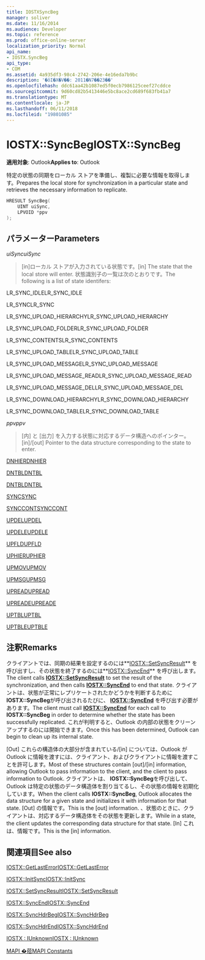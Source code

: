 ```yaml
---
title: IOSTXSyncBeg
manager: soliver
ms.date: 11/16/2014
ms.audience: Developer
ms.topic: reference
ms.prod: office-online-server
localization_priority: Normal
api_name:
- IOSTX.SyncBeg
api_type:
- COM
ms.assetid: 4a935df3-98c4-2742-206e-4e16eda7b9bc
description: '�ŏI�X�V��: 2011�N7��23��'
ms.openlocfilehash: ddc61aa42b1087ed5f0ecb7986125ceef27cddce
ms.sourcegitcommit: 9d60cd82b5413446e5bc8ace2cd689f683fb41a7
ms.translationtype: MT
ms.contentlocale: ja-JP
ms.lasthandoff: 06/11/2018
ms.locfileid: "19801085"
---
```

# <a name="iostxsyncbeg"></a><span data-ttu-id="c901f-103">IOSTX::SyncBeg</span><span class="sxs-lookup"><span data-stu-id="c901f-103">IOSTX::SyncBeg</span></span>

  
  
<span data-ttu-id="c901f-104">**適用対象**: Outlook</span><span class="sxs-lookup"><span data-stu-id="c901f-104">**Applies to**: Outlook</span></span> 
  
<span data-ttu-id="c901f-105">特定の状態の同期をローカル ストアを準備し、複製に必要な情報を取得します。</span><span class="sxs-lookup"><span data-stu-id="c901f-105">Prepares the local store for synchronization in a particular state and retrieves the necessary information to replicate.</span></span>
  
```cpp
HRESULT SyncBeg( 
    UINT uiSync, 
    LPVOID *ppv 
);
```

## <a name="parameters"></a><span data-ttu-id="c901f-106">パラメーター</span><span class="sxs-lookup"><span data-stu-id="c901f-106">Parameters</span></span>

 <span data-ttu-id="c901f-107">_uiSync_</span><span class="sxs-lookup"><span data-stu-id="c901f-107">_uiSync_</span></span>
  
>  <span data-ttu-id="c901f-108">[in]ローカル ストアが入力されている状態です。</span><span class="sxs-lookup"><span data-stu-id="c901f-108">[in] The state that the local store will enter.</span></span> <span data-ttu-id="c901f-109">状態識別子の一覧は次のとおりです。</span><span class="sxs-lookup"><span data-stu-id="c901f-109">The following is a list of state identifers:</span></span> 
    
<span data-ttu-id="c901f-110">LR_SYNC_IDLE</span><span class="sxs-lookup"><span data-stu-id="c901f-110">LR_SYNC_IDLE</span></span>
  
> 
    
<span data-ttu-id="c901f-111">LR_SYNC</span><span class="sxs-lookup"><span data-stu-id="c901f-111">LR_SYNC</span></span>
  
> 
    
<span data-ttu-id="c901f-112">LR_SYNC_UPLOAD_HIERARCHY</span><span class="sxs-lookup"><span data-stu-id="c901f-112">LR_SYNC_UPLOAD_HIERARCHY</span></span>
  
> 
    
<span data-ttu-id="c901f-113">LR_SYNC_UPLOAD_FOLDER</span><span class="sxs-lookup"><span data-stu-id="c901f-113">LR_SYNC_UPLOAD_FOLDER</span></span>
  
> 
    
<span data-ttu-id="c901f-114">LR_SYNC_CONTENTS</span><span class="sxs-lookup"><span data-stu-id="c901f-114">LR_SYNC_CONTENTS</span></span>
  
> 
    
<span data-ttu-id="c901f-115">LR_SYNC_UPLOAD_TABLE</span><span class="sxs-lookup"><span data-stu-id="c901f-115">LR_SYNC_UPLOAD_TABLE</span></span>
  
> 
    
<span data-ttu-id="c901f-116">LR_SYNC_UPLOAD_MESSAGE</span><span class="sxs-lookup"><span data-stu-id="c901f-116">LR_SYNC_UPLOAD_MESSAGE</span></span>
  
> 
    
<span data-ttu-id="c901f-117">LR_SYNC_UPLOAD_MESSAGE_READ</span><span class="sxs-lookup"><span data-stu-id="c901f-117">LR_SYNC_UPLOAD_MESSAGE_READ</span></span>
  
> 
    
<span data-ttu-id="c901f-118">LR_SYNC_UPLOAD_MESSAGE_DEL</span><span class="sxs-lookup"><span data-stu-id="c901f-118">LR_SYNC_UPLOAD_MESSAGE_DEL</span></span>
  
> 
    
<span data-ttu-id="c901f-119">LR_SYNC_DOWNLOAD_HIERARCHY</span><span class="sxs-lookup"><span data-stu-id="c901f-119">LR_SYNC_DOWNLOAD_HIERARCHY</span></span>
  
> 
    
<span data-ttu-id="c901f-120">LR_SYNC_DOWNLOAD_TABLE</span><span class="sxs-lookup"><span data-stu-id="c901f-120">LR_SYNC_DOWNLOAD_TABLE</span></span>
  
> 
    
 <span data-ttu-id="c901f-121">_ppv_</span><span class="sxs-lookup"><span data-stu-id="c901f-121">_ppv_</span></span>
  
>  <span data-ttu-id="c901f-122">[内] と [出力] を入力する状態に対応するデータ構造へのポインター。</span><span class="sxs-lookup"><span data-stu-id="c901f-122">[in]/[out] Pointer to the data structure corresponding to the state to enter.</span></span> 
    
[<span data-ttu-id="c901f-123">DNHIER</span><span class="sxs-lookup"><span data-stu-id="c901f-123">DNHIER</span></span>](dnhier.md)
  
> 
    
[<span data-ttu-id="c901f-124">DNTBL</span><span class="sxs-lookup"><span data-stu-id="c901f-124">DNTBL</span></span>](dntbl.md)
  
> 
    
[<span data-ttu-id="c901f-125">DNTBL</span><span class="sxs-lookup"><span data-stu-id="c901f-125">DNTBL</span></span>](dntbl.md)
  
> 
    
[<span data-ttu-id="c901f-126">SYNC</span><span class="sxs-lookup"><span data-stu-id="c901f-126">SYNC</span></span>](sync.md)
  
> 
    
[<span data-ttu-id="c901f-127">SYNCCONT</span><span class="sxs-lookup"><span data-stu-id="c901f-127">SYNCCONT</span></span>](synccont.md)
  
> 
    
[<span data-ttu-id="c901f-128">UPDEL</span><span class="sxs-lookup"><span data-stu-id="c901f-128">UPDEL</span></span>](updel.md)
  
> 
    
[<span data-ttu-id="c901f-129">UPDELE</span><span class="sxs-lookup"><span data-stu-id="c901f-129">UPDELE</span></span>](updele.md)
  
> 
    
[<span data-ttu-id="c901f-130">UPFLD</span><span class="sxs-lookup"><span data-stu-id="c901f-130">UPFLD</span></span>](upfld.md)
  
> 
    
[<span data-ttu-id="c901f-131">UPHIER</span><span class="sxs-lookup"><span data-stu-id="c901f-131">UPHIER</span></span>](uphier.md)
  
> 
    
[<span data-ttu-id="c901f-132">UPMOV</span><span class="sxs-lookup"><span data-stu-id="c901f-132">UPMOV</span></span>](upmov.md)
  
> 
    
[<span data-ttu-id="c901f-133">UPMSG</span><span class="sxs-lookup"><span data-stu-id="c901f-133">UPMSG</span></span>](upmsg.md)
  
> 
    
[<span data-ttu-id="c901f-134">UPREAD</span><span class="sxs-lookup"><span data-stu-id="c901f-134">UPREAD</span></span>](upread.md)
  
> 
    
[<span data-ttu-id="c901f-135">UPREADE</span><span class="sxs-lookup"><span data-stu-id="c901f-135">UPREADE</span></span>](upreade.md)
  
> 
    
[<span data-ttu-id="c901f-136">UPTBL</span><span class="sxs-lookup"><span data-stu-id="c901f-136">UPTBL</span></span>](uptbl.md)
  
> 
    
[<span data-ttu-id="c901f-137">UPTBLE</span><span class="sxs-lookup"><span data-stu-id="c901f-137">UPTBLE</span></span>](uptble.md)
  
> 
    
## <a name="remarks"></a><span data-ttu-id="c901f-138">注釈</span><span class="sxs-lookup"><span data-stu-id="c901f-138">Remarks</span></span>

<span data-ttu-id="c901f-139">クライアントでは、同期の結果を設定するのには**[IOSTX::SetSyncResult](iostx-setsyncresult.md)** を呼び出すし、その状態を終了するのには**[IOSTX::SyncEnd](iostx-syncend.md)** を呼び出します。</span><span class="sxs-lookup"><span data-stu-id="c901f-139">The client calls **[IOSTX::SetSyncResult](iostx-setsyncresult.md)** to set the result of the synchronization, and then calls **[IOSTX::SyncEnd](iostx-syncend.md)** to end that state.</span></span> <span data-ttu-id="c901f-140">クライアントは、状態が正常にレプリケートされたかどうかを判断するために**IOSTX::SyncBeg**が呼び出されるたびに、 **[IOSTX::SyncEnd](iostx-syncend.md)** を呼び出す必要があります。</span><span class="sxs-lookup"><span data-stu-id="c901f-140">The client must call **[IOSTX::SyncEnd](iostx-syncend.md)** for each call to **IOSTX::SyncBeg** in order to determine whether the state has been successfully replicated.</span></span> <span data-ttu-id="c901f-141">これが判明すると、Outlook の内部の状態をクリーンアップするのには開始できます。</span><span class="sxs-lookup"><span data-stu-id="c901f-141">Once this has been determined, Outlook can begin to clean up its internal state.</span></span> 
  
<span data-ttu-id="c901f-142">[Out] これらの構造体の大部分が含まれている/[in] については、Outlook が Outlook に情報を渡すには、クライアント、およびクライアントに情報を渡すことを許可します。</span><span class="sxs-lookup"><span data-stu-id="c901f-142">Most of these structures contain [out]/[in] information, allowing Outlook to pass information to the client, and the client to pass information to Outlook.</span></span> <span data-ttu-id="c901f-143">クライアントは、 **IOSTX::SyncBeg**を呼び出して、Outlook は特定の状態のデータ構造体を割り当てるし、その状態の情報を初期化しています。</span><span class="sxs-lookup"><span data-stu-id="c901f-143">When the client calls **IOSTX::SyncBeg**, Outlook allocates the data structure for a given state and initializes it with information for that state.</span></span> <span data-ttu-id="c901f-144">[Out] の情報です。</span><span class="sxs-lookup"><span data-stu-id="c901f-144">This is the [out] information.</span></span> <span data-ttu-id="c901f-145">、状態のときに、クライアントは、対応するデータ構造体をその状態を更新します。</span><span class="sxs-lookup"><span data-stu-id="c901f-145">While in a state, the client updates the corresponding data structure for that state.</span></span> <span data-ttu-id="c901f-146">[In] これは、情報です。</span><span class="sxs-lookup"><span data-stu-id="c901f-146">This is the [in] information.</span></span> 
  
## <a name="see-also"></a><span data-ttu-id="c901f-147">関連項目</span><span class="sxs-lookup"><span data-stu-id="c901f-147">See also</span></span>



[<span data-ttu-id="c901f-148">IOSTX::GetLastError</span><span class="sxs-lookup"><span data-stu-id="c901f-148">IOSTX::GetLastError</span></span>](iostx-getlasterror.md)
  
[<span data-ttu-id="c901f-149">IOSTX::InitSync</span><span class="sxs-lookup"><span data-stu-id="c901f-149">IOSTX::InitSync</span></span>](iostx-initsync.md)
  
[<span data-ttu-id="c901f-150">IOSTX::SetSyncResult</span><span class="sxs-lookup"><span data-stu-id="c901f-150">IOSTX::SetSyncResult</span></span>](iostx-setsyncresult.md)
  
[<span data-ttu-id="c901f-151">IOSTX::SyncEnd</span><span class="sxs-lookup"><span data-stu-id="c901f-151">IOSTX::SyncEnd</span></span>](iostx-syncend.md)
  
[<span data-ttu-id="c901f-152">IOSTX::SyncHdrBeg</span><span class="sxs-lookup"><span data-stu-id="c901f-152">IOSTX::SyncHdrBeg</span></span>](iostx-synchdrbeg.md)
  
[<span data-ttu-id="c901f-153">IOSTX::SyncHdrEnd</span><span class="sxs-lookup"><span data-stu-id="c901f-153">IOSTX::SyncHdrEnd</span></span>](iostx-synchdrend.md)
  
[<span data-ttu-id="c901f-154">IOSTX : IUnknown</span><span class="sxs-lookup"><span data-stu-id="c901f-154">IOSTX : IUnknown</span></span>](iostxiunknown.md)


[<span data-ttu-id="c901f-155">MAPI �萔</span><span class="sxs-lookup"><span data-stu-id="c901f-155">MAPI Constants</span></span>](mapi-constants.md)

